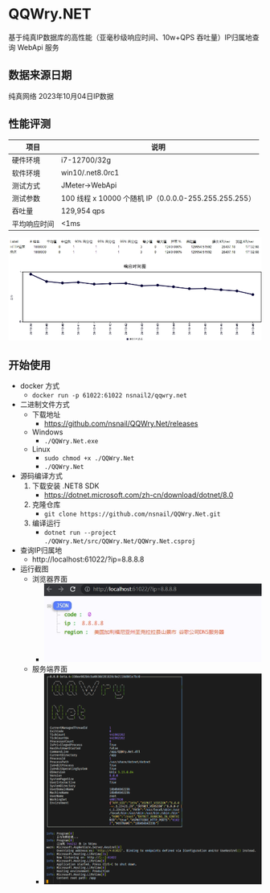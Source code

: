 # QQWry.NET
基于纯真IP数据库的高性能（亚毫秒级响应时间、10w+QPS 吞吐量）IP归属地查询 WebApi 服务

## 数据来源日期
纯真网络 2023年10月04日IP数据

## 性能评测
|项目|说明|
|-|-|
硬件环境|i7-12700/32g
软件环境|win10/.net8.0rc1
测试方式|JMeter->WebApi
测试参数|100 线程 x 10000 个随机 IP（0.0.0.0-255.255.255.255）
吞吐量|129,954 qps
平均响应时间|<1ms

![](./docs/jmeter.png)

## 开始使用
- docker 方式
  - ```docker run -p 61022:61022 nsnail2/qqwry.net```
- 二进制文件方式
    - 下载地址
      - https://github.com/nsnail/QQWry.Net/releases
    - Windows
      - ```./QQWry.Net.exe```
    - Linux
      - ```sudo chmod +x ./QQWry.Net```
      - ```./QQWry.Net```
- 源码编译方式
    1. 下载安装 .NET8 SDK
       - https://dotnet.microsoft.com/zh-cn/download/dotnet/8.0
    2. 克隆仓库
       - ```git clone https://github.com/nsnail/QQWry.Net.git```
    3. 编译运行
       - ```dotnet run --project ./QQWry.Net/src/QQWry.Net/QQWry.Net.csproj```
- 查询IP归属地
  - http://localhost:61022/?ip=8.8.8.8
- 运行截图
    - 浏览器界面
      - ![](./docs/browser.png)
    - 服务端界面
      - ![](./docs/screenshot.png)